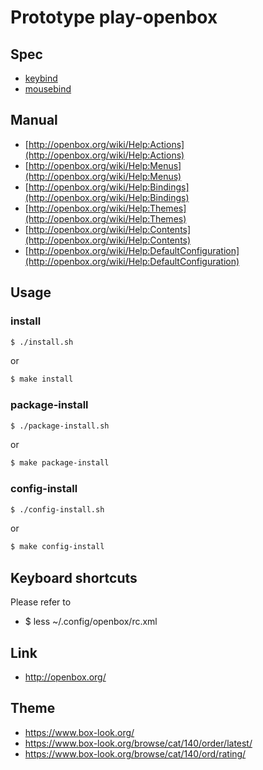 
# Prototype play-openbox


## Spec

* [keybind](spec-keybind.md)
* [mousebind](spec-mousebind.md)


## Manual

* [http://openbox.org/wiki/Help:Actions](http://openbox.org/wiki/Help:Actions)
* [http://openbox.org/wiki/Help:Menus](http://openbox.org/wiki/Help:Menus)
* [http://openbox.org/wiki/Help:Bindings](http://openbox.org/wiki/Help:Bindings)
* [http://openbox.org/wiki/Help:Themes](http://openbox.org/wiki/Help:Themes)
* [http://openbox.org/wiki/Help:Contents](http://openbox.org/wiki/Help:Contents)
* [http://openbox.org/wiki/Help:DefaultConfiguration](http://openbox.org/wiki/Help:DefaultConfiguration)

## Usage


### install

``` sh
$ ./install.sh
```

or

``` sh
$ make install
```


### package-install

``` sh
$ ./package-install.sh
```

or

``` sh
$ make package-install
```


### config-install

``` sh
$ ./config-install.sh
```

or

``` sh
$ make config-install
```


## Keyboard shortcuts

Please refer to

* $ less ~/.config/openbox/rc.xml


## Link

* http://openbox.org/


## Theme

* https://www.box-look.org/
* https://www.box-look.org/browse/cat/140/order/latest/
* https://www.box-look.org/browse/cat/140/ord/rating/
